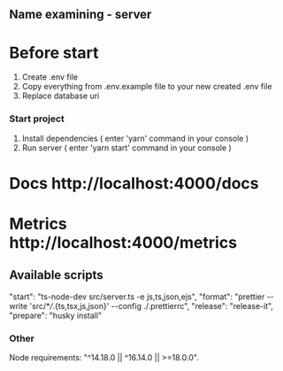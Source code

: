 ## Name examining - server

# Before start

1. Create .env file
2. Copy everything from .env.example file to your new created .env file
3. Replace database uri

### Start project

1. Install dependencies ( enter 'yarn' command in your console )
2. Run server ( enter 'yarn start' command in your console )

# Docs http://localhost:4000/docs

# Metrics http://localhost:4000/metrics

## Available scripts

"start": "ts-node-dev src/server.ts -e js,ts,json,ejs",
"format": "prettier --write 'src/\*_/_.{ts,tsx,js,json}' --config ./.prettierrc",
"release": "release-it",
"prepare": "husky install"

### Other

Node requirements: "^14.18.0 || ^16.14.0 || >=18.0.0".
